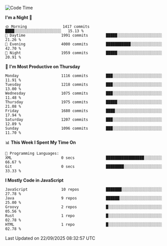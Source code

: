 <!--START_SECTION:waka-->
![Code Time](http://img.shields.io/badge/Code%20Time-1%2C359%20hrs%207%20mins-blue)

**I'm a Night 🦉** 

```text
🌞 Morning                1417 commits        ████░░░░░░░░░░░░░░░░░░░░░   15.13 % 
🌆 Daytime                1991 commits        █████░░░░░░░░░░░░░░░░░░░░   21.26 % 
🌃 Evening                4000 commits        ███████████░░░░░░░░░░░░░░   42.70 % 
🌙 Night                  1959 commits        █████░░░░░░░░░░░░░░░░░░░░   20.91 % 
```
📅 **I'm Most Productive on Thursday** 

```text
Monday                   1116 commits        ███░░░░░░░░░░░░░░░░░░░░░░   11.91 % 
Tuesday                  1218 commits        ███░░░░░░░░░░░░░░░░░░░░░░   13.00 % 
Wednesday                1075 commits        ███░░░░░░░░░░░░░░░░░░░░░░   11.48 % 
Thursday                 1975 commits        █████░░░░░░░░░░░░░░░░░░░░   21.08 % 
Friday                   1680 commits        ████░░░░░░░░░░░░░░░░░░░░░   17.94 % 
Saturday                 1207 commits        ███░░░░░░░░░░░░░░░░░░░░░░   12.89 % 
Sunday                   1096 commits        ███░░░░░░░░░░░░░░░░░░░░░░   11.70 % 
```


📊 **This Week I Spent My Time On** 

```text
💬 Programming Languages: 
XML                      0 secs              █████████████████░░░░░░░░   66.67 % 
Git                      0 secs              ████████░░░░░░░░░░░░░░░░░   33.33 % 
```

**I Mostly Code in JavaScript** 

```text
JavaScript               10 repos            ███████░░░░░░░░░░░░░░░░░░   27.78 % 
Java                     9 repos             ██████░░░░░░░░░░░░░░░░░░░   25.00 % 
Groovy                   2 repos             █░░░░░░░░░░░░░░░░░░░░░░░░   05.56 % 
Rust                     1 repo              █░░░░░░░░░░░░░░░░░░░░░░░░   02.78 % 
HTML                     1 repo              █░░░░░░░░░░░░░░░░░░░░░░░░   02.78 % 
```




 Last Updated on 22/09/2025 08:32:57 UTC
<!--END_SECTION:waka-->
